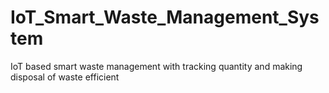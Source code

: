 # IoT_Smart_Waste_Management_System
IoT based smart waste management with tracking quantity and making disposal of waste efficient
